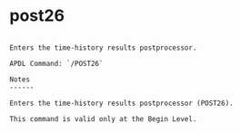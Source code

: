# post26

```{py:method} Mapdl.post26(**kwargs)

Enters the time-history results postprocessor.

APDL Command: `/POST26`

Notes
------

Enters the time-history results postprocessor (POST26).

This command is valid only at the Begin Level.

```